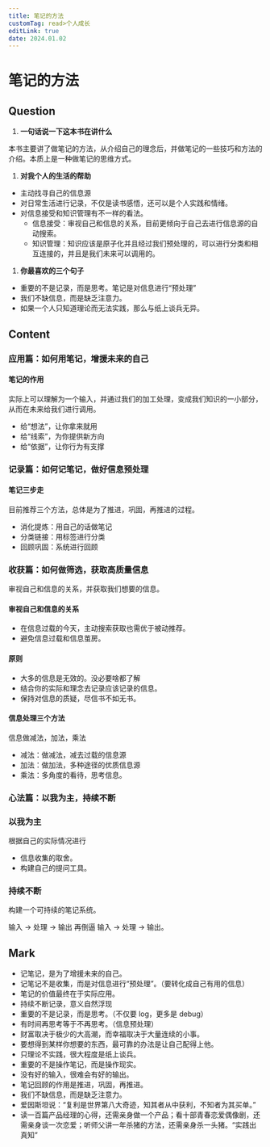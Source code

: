 ```yaml
---
title: 笔记的方法
customTag: read>个人成长
editLink: true
date: 2024.01.02
---
```


# 笔记的方法

## Question

1. **一句话说一下这本书在讲什么**

本书主要讲了做笔记的方法，从介绍自己的理念后，并做笔记的一些技巧和方法的介绍。本质上是一种做笔记的思维方式。

1. **对我个人的生活的帮助**

- 主动找寻自己的信息源
- 对日常生活进行记录，不仅是读书感悟，还可以是个人实践和情绪。
- 对信息接受和知识管理有不一样的看法。
  - 信息接受：审视自己和信息的关系，目前更倾向于自己去进行信息源的自动搜索。
  - 知识管理：知识应该是原子化并且经过我们预处理的，可以进行分类和相互连接的，并且是我们未来可以调用的。

1. **你最喜欢的三个句子**

- 重要的不是记录，而是思考。笔记是对信息进行“预处理”
- 我们不缺信息，而是缺乏注意力。
- 如果一个人只知道理论而无法实践，那么与纸上谈兵无异。

## Content

### 应用篇：如何用笔记，增援未来的自己

#### 笔记的作用

实际上可以理解为一个输入，并通过我们的加工处理，变成我们知识的一小部分，从而在未来给我们进行调用。

- 给“想法”，让你拿来就用
- 给“线索”，为你提供新方向
- 给“依据”，让你行为有支撑

### 记录篇：如何记笔记，做好信息预处理

#### 笔记三步走

目前推荐三个方法，总体是为了推进，巩固，再推进的过程。

- 消化提炼：用自己的话做笔记
- 分类链接：用标签进行分类
- 回顾巩固：系统进行回顾

### 收获篇：如何做筛选，获取高质量信息

审视自己和信息的关系，并获取我们想要的信息。

#### 审视自己和信息的关系

- 在信息过载的今天，主动搜索获取也需优于被动推荐。
- 避免信息过载和信息茧房。

#### 原则

- 大多的信息是无效的。没必要啥都了解
- 结合你的实际和理念去记录应该记录的信息。
- 保持对信息的质疑，尽信书不如无书。

#### 信息处理三个方法

信息做减法，加法，乘法

- 减法：做减法，减去过载的信息源
- 加法：做加法，多种途径的优质信息源
- 乘法：多角度的看待，思考信息。

### 心法篇：以我为主，持续不断

### 以我为主

根据自己的实际情况进行

- 信息收集的取舍。
- 构建自己的提问工具。

### 持续不断

构建一个可持续的笔记系统。

输入 → 处理 → 输出 再倒逼 输入 → 处理 → 输出。

## Mark

- 记笔记，是为了增援未来的自己。
- 记笔记不是收集，而是对信息进行“预处理”。（要转化成自己有用的信息）
- 笔记的价值最终在于实际应用。
- 持续不断记录，意义自然浮现
- 重要的不是记录，而是思考。（不仅要 log，更多是 debug）
- 有时间再思考等于不再思考。（信息预处理）
- 财富取决于极少的大高潮，而幸福取决于大量连续的小事。
- 要想得到某样你想要的东西，最可靠的办法是让自己配得上他。
- 只理论不实践，很大程度是纸上谈兵。
- 重要的不是操作笔记，而是操作现实。
- 没有好的输入，很难会有好的输出。
- 笔记回顾的作用是推进，巩固，再推进。
- 我们不缺信息，而是缺乏注意力。
- 爱因斯坦说：“复利是世界第八大奇迹，知其者从中获利，不知者为其买单。”
- 读一百篇产品经理的心得，还需亲身做一个产品；看十部青春恋爱偶像剧，还需亲身谈一次恋爱；听师父讲一年杀猪的方法，还需亲身杀一头猪。“实践出真知”
